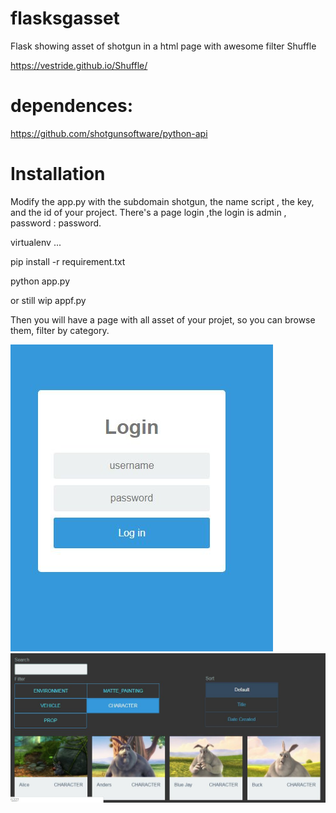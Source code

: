 # flasksgasset
Flask showing asset of shotgun in a html page with awesome filter Shuffle

https://vestride.github.io/Shuffle/

# dependences:

https://github.com/shotgunsoftware/python-api

# Installation 

Modify the app.py with the subdomain shotgun, the name script , the key, and the id of your project.
There's a page login ,the login is admin , password : password.

virtualenv ...

pip install -r requirement.txt

python  app.py 


or still wip appf.py

Then you will have a page with all asset of your projet, so you can browse them, filter by category.

![screenshot](login.jpg)
![screenshot](screen1.jpg)

